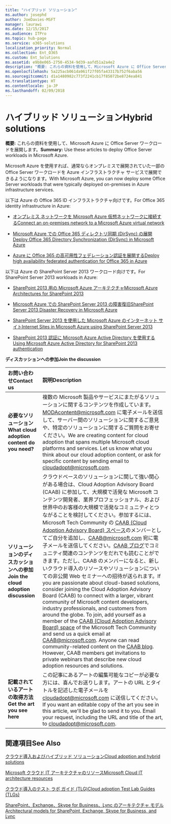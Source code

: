 ```yaml
---
title: "ハイブリッド ソリューション"
ms.author: josephd
author: JoeDavies-MSFT
manager: laurawi
ms.date: 12/15/2017
ms.audience: ITPro
ms.topic: hub-page
ms.service: o365-solutions
localization_priority: Normal
ms.collection: Ent_O365
ms.custom: Ent_Solutions
ms.assetid: e9b8e065-2750-4534-9d39-aafd51a2a4e2
description: "概要: これらの資料を使用して、Microsoft Azure に Office Server ワークロードを展開します。"
ms.openlocfilehash: 5a225acb061da961f27f05fa43317b752f6aba56
ms.sourcegitcommit: d1a1480982c773f2241cb17f85072be8724ea841
ms.translationtype: HT
ms.contentlocale: ja-JP
ms.lasthandoff: 02/09/2018
---
```

# <a name="hybrid-solutions"></a><span data-ttu-id="5aab4-103">ハイブリッド ソリューション</span><span class="sxs-lookup"><span data-stu-id="5aab4-103">Hybrid solutions</span></span>

 <span data-ttu-id="5aab4-104">**概要:** これらの資料を使用して、Microsoft Azure に Office Server ワークロードを展開します。</span><span class="sxs-lookup"><span data-stu-id="5aab4-104">**Summary:** Use these articles to deploy Office Server workloads in Microsoft Azure.</span></span>
  
<span data-ttu-id="5aab4-105">Microsoft Azure を使用すれば、通常ならオンプレミスで展開されていた一部の Office Server ワークロードを Azure インフラストラクチャ サービスで展開できるようになります。</span><span class="sxs-lookup"><span data-stu-id="5aab4-105">With Microsoft Azure, you can now deploy some Office Server workloads that were typically deployed on-premises in Azure infrastructure services.</span></span>
  
<span data-ttu-id="5aab4-106">以下は Azure の Office 365 ID インフラストラクチャ向けです。</span><span class="sxs-lookup"><span data-stu-id="5aab4-106">For Office 365 identity infrastructure in Azure:</span></span>
  
- [<span data-ttu-id="5aab4-107">オンプレミス ネットワークを Microsoft Azure 仮想ネットワークに接続する</span><span class="sxs-lookup"><span data-stu-id="5aab4-107">Connect an on-premises network to a Microsoft Azure virtual network</span></span>](connect-an-on-premises-network-to-a-microsoft-azure-virtual-network.md)
    
- [<span data-ttu-id="5aab4-108">Microsoft Azure での Office 365 ディレクトリ同期 (DirSync) の展開</span><span class="sxs-lookup"><span data-stu-id="5aab4-108">Deploy Office 365 Directory Synchronization (DirSync) in Microsoft Azure</span></span>](deploy-office-365-directory-synchronization-dirsync-in-microsoft-azure.md)
    
- [<span data-ttu-id="5aab4-109">Azure に Office 365 の高可用性フェデレーション認証を展開する</span><span class="sxs-lookup"><span data-stu-id="5aab4-109">Deploy high availability federated authentication for Office 365 in Azure</span></span>](deploy-high-availability-federated-authentication-for-office-365-in-azure.md)
    
<span data-ttu-id="5aab4-110">以下は Azure の SharePoint Server 2013 ワークロード向けです。</span><span class="sxs-lookup"><span data-stu-id="5aab4-110">For SharePoint Server 2013 workloads in Azure:</span></span>
  
- [<span data-ttu-id="5aab4-111">SharePoint 2013 用の Microsoft Azure アーキテクチャ</span><span class="sxs-lookup"><span data-stu-id="5aab4-111">Microsoft Azure Architectures for SharePoint 2013</span></span>](microsoft-azure-architectures-for-sharepoint-2013.md)
    
- [<span data-ttu-id="5aab4-112">Microsoft Azure での SharePoint Server 2013 の障害復旧</span><span class="sxs-lookup"><span data-stu-id="5aab4-112">SharePoint Server 2013 Disaster Recovery in Microsoft Azure</span></span>](sharepoint-server-2013-disaster-recovery-in-microsoft-azure.md)
    
- [<span data-ttu-id="5aab4-113">SharePoint Server 2013 を使用した Microsoft Azure のインターネット サイト</span><span class="sxs-lookup"><span data-stu-id="5aab4-113">Internet Sites in Microsoft Azure using SharePoint Server 2013</span></span>](internet-sites-in-microsoft-azure-using-sharepoint-server-2013.md)
    
- [<span data-ttu-id="5aab4-114">SharePoint 2013 認証に Microsoft Azure Active Directory を使用する</span><span class="sxs-lookup"><span data-stu-id="5aab4-114">Using Microsoft Azure Active Directory for SharePoint 2013 authentication</span></span>](using-microsoft-azure-active-directory-for-sharepoint-2013-authentication.md)
    
<span data-ttu-id="5aab4-115">**ディスカッションへの参加**</span><span class="sxs-lookup"><span data-stu-id="5aab4-115">**Join the discussion**</span></span>

|<span data-ttu-id="5aab4-116">**お問い合わせ**</span><span class="sxs-lookup"><span data-stu-id="5aab4-116">**Contact us**</span></span>|<span data-ttu-id="5aab4-117">**説明**</span><span class="sxs-lookup"><span data-stu-id="5aab4-117">**Description**</span></span>|
|:-----|:-----|
|<span data-ttu-id="5aab4-118">**必要なソリューション**</span><span class="sxs-lookup"><span data-stu-id="5aab4-118">**What cloud adoption content do you need?**</span></span> <br/> |<span data-ttu-id="5aab4-p101">複数の Microsoft 製品やサービスにまたがるソリューションに関するコンテンツを作成しています。[MODAcontent@microsoft.com](mailto:cloudadopt@microsoft.com?Subject=[Cloud%20Adoption%20Content%20Feedback]:%20) に電子メールを送信して、サーバー間のソリューションに関するご意見や、特定のソリューションに関するご質問をお寄せください。</span><span class="sxs-lookup"><span data-stu-id="5aab4-p101">We are creating content for cloud adoption that spans multiple Microsoft cloud platforms and services. Let us know what you think about our cloud adoption content, or ask for specific content by sending email to [cloudadopt@microsoft.com](mailto:cloudadopt@microsoft.com?Subject=[Cloud%20Adoption%20Content%20Feedback]:%20).  </span></span><br/> |
|<span data-ttu-id="5aab4-121">**ソリューションのディスカッションへの参加**</span><span class="sxs-lookup"><span data-stu-id="5aab4-121">**Join the cloud adoption discussion**</span></span> <br/> |<span data-ttu-id="5aab4-p102">クラウドベースのソリューションに関して強い関心がある場合は、Cloud Adoption Advisory Board (CAAB) に参加して、大規模で活発な Microsoft コンテンツ開発者、業界プロフェッショナル、および世界中のお客様の大規模で活発なコミュニティとつながることを検討してください。参加するには、Microsoft Tech Community の [CAAB (Cloud Adoption Advisory Board) スペース](https://aka.ms/caab)のメンバーとしてご自分を追加し、[CAAB@microsoft.com](mailto:caab@microsoft.com?Subject=I%20just%20joined%20the%20Cloud%20Adoption%20Advisory%20Board!) 宛に電子メールを送信してください。[CAAB ブログ](https://blogs.technet.com/b/solutions_advisory_board/)でコミュニティ関連のコンテンツをだれでも読むことができます。ただし、CAAB のメンバーになると、新しいクラウド導入のリソースやソリューションについての非公開 Web セミナーへの招待が送られます。</span><span class="sxs-lookup"><span data-stu-id="5aab4-p102">If you are passionate about cloud-based solutions, consider joining the Cloud Adoption Advisory Board (CAAB) to connect with a larger, vibrant community of Microsoft content developers, industry professionals, and customers from around the globe. To join, add yourself as a member of the [CAAB (Cloud Adoption Advisory Board) space](https://aka.ms/caab) of the Microsoft Tech Community and send us a quick email at [CAAB@microsoft.com](mailto:caab@microsoft.com?Subject=I%20just%20joined%20the%20Cloud%20Adoption%20Advisory%20Board!). Anyone can read community-related content on the [CAAB blog](https://blogs.technet.com/b/solutions_advisory_board/). However, CAAB members get invitations to private webinars that describe new cloud adoption resources and solutions.  </span></span><br/> |
|<span data-ttu-id="5aab4-125">**記載されているアートの取得方法**</span><span class="sxs-lookup"><span data-stu-id="5aab4-125">**Get the art you see here**</span></span> <br/> |<span data-ttu-id="5aab4-p103">この記事にあるアートの編集可能なコピーが必要な方には、喜んでお送りします。アートの URL とタイトルを記述した電子メールを [cloudadopt@microsoft.com](mailto:cloudadopt@microsoft.com?subject=[Art%20Request]:%20) に送信してください。</span><span class="sxs-lookup"><span data-stu-id="5aab4-p103">If you want an editable copy of the art you see in this article, we'll be glad to send it to you. Email your request, including the URL and title of the art, to [cloudadopt@microsoft.com](mailto:cloudadopt@microsoft.com?subject=[Art%20Request]:%20).  </span></span><br/> |
   
## <a name="see-also"></a><span data-ttu-id="5aab4-128">関連項目</span><span class="sxs-lookup"><span data-stu-id="5aab4-128">See Also</span></span>

[<span data-ttu-id="5aab4-129">クラウド導入およびハイブリッド ソリューション</span><span class="sxs-lookup"><span data-stu-id="5aab4-129">Cloud adoption and hybrid solutions</span></span>](cloud-adoption-and-hybrid-solutions.md)
  
[<span data-ttu-id="5aab4-130">Microsoft クラウド IT アーキテクチャのリソース</span><span class="sxs-lookup"><span data-stu-id="5aab4-130">Microsoft Cloud IT architecture resources</span></span>](microsoft-cloud-it-architecture-resources.md)
  
[<span data-ttu-id="5aab4-131">クラウド導入のテスト ラボ ガイド (TLG)</span><span class="sxs-lookup"><span data-stu-id="5aab4-131">Cloud adoption Test Lab Guides (TLGs)</span></span>](cloud-adoption-test-lab-guides-tlgs.md)
  
[<span data-ttu-id="5aab4-132">SharePoint、Exchange、Skype for Business、Lync のアーキテクチャ モデル</span><span class="sxs-lookup"><span data-stu-id="5aab4-132">Architectural models for SharePoint, Exchange, Skype for Business, and Lync</span></span>](architectural-models-for-sharepoint-exchange-skype-for-business-and-lync.md)


